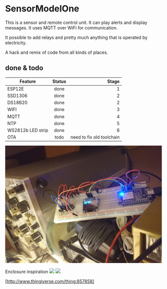 # SensorModelOne

This is a sensor and remote control unit. It can play alerts and display messages. It uses MQTT over WiFi for communication.

It possible to add relays and pretty much anything that is operated by electricity.

A hack and remix of code from all kinds of places. 


## done & todo


| Feature       | Status        | Stage |
| ------------- |:-------------:| -----:|
| ESP12E        | done          |     1 |
| SSD1306       | done          |     2 |
| DS18B20       | done          |     2 |
| WIFI          | done          |     3 |
| MQTT          | done          |     4 |
| NTP           | done          |     5 |
| WS2812b LED strip | done      |     6 |
| OTA           | todo          |  need to fix old toolchain |

![](https://raw.githubusercontent.com/axire/SensorModelOne/master/IMG_20161220_005229.jpg)

Enclosure inspiration
![](https://cdn.hackaday.io/images/7406821460845533293.JPG)
![](http://i18.servimg.com/u/f18/19/24/03/02/csc_2612.jpg)

[http://www.thingiverse.com/thing:857858]
